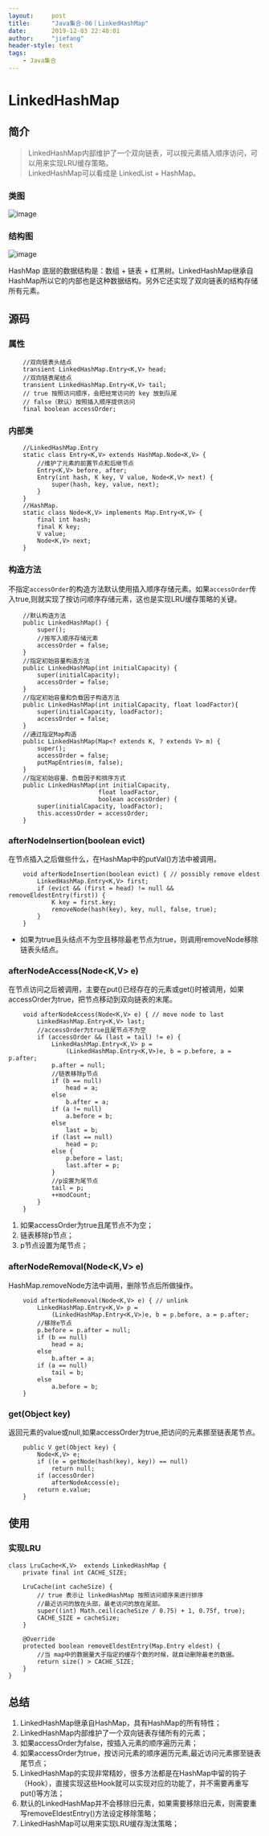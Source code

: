 ```yaml
---
layout:     post
title:      "Java集合-06丨LinkedHashMap"
date:       2019-12-03 22:48:01
author:     "jiefang"
header-style: text
tags:
    - Java集合
---
```

# LinkedHashMap

## 简介

>LinkedHashMap内部维护了一个双向链表，可以按元素插入顺序访问，可以用来实现LRU缓存策略。<br>
>LinkedHashMap可以看成是 LinkedList + HashMap。

### 类图

![image](https://s2.ax1x.com/2019/12/03/QQA9Vf.png)

### 结构图

![image](https://s2.ax1x.com/2019/12/03/QQAyQA.png)

HashMap 底层的数据结构是：数组 + 链表 + 红黑树。LinkedHashMap继承自HashMap所以它的内部也是这种数据结构。另外它还实现了双向链表的结构存储所有元素。

## 源码

### 属性
```
    //双向链表头结点
    transient LinkedHashMap.Entry<K,V> head;
    //双向链表尾结点
    transient LinkedHashMap.Entry<K,V> tail;
    // true 按照访问顺序，会把经常访问的 key 放到队尾
    // false（默认）按照插入顺序提供访问
    final boolean accessOrder;
```
### 内部类
```
    //LinkedHashMap.Entry
    static class Entry<K,V> extends HashMap.Node<K,V> {
        //维护了元素的前置节点和后继节点
        Entry<K,V> before, after;
        Entry(int hash, K key, V value, Node<K,V> next) {
            super(hash, key, value, next);
        }
    }
    //HashMap.
    static class Node<K,V> implements Map.Entry<K,V> {
        final int hash;
        final K key;
        V value;
        Node<K,V> next;
    }
```
### 构造方法
不指定`accessOrder`的构造方法默认使用插入顺序存储元素。如果`accessOrder`传入true,则就实现了按访问顺序存储元素，这也是实现LRU缓存策略的关键。
```
    //默认构造方法
    public LinkedHashMap() {
        super();
        //按写入顺序存储元素
        accessOrder = false;
    }
    //指定初始容量构造方法
    public LinkedHashMap(int initialCapacity) {
        super(initialCapacity);
        accessOrder = false;
    }
    //指定初始容量和负载因子构造方法
    public LinkedHashMap(int initialCapacity, float loadFactor){
        super(initialCapacity, loadFactor);
        accessOrder = false;
    }
    //通过指定Map构造
    public LinkedHashMap(Map<? extends K, ? extends V> m) {
        super();
        accessOrder = false;
        putMapEntries(m, false);
    }
    //指定初始容量、负载因子和排序方式
    public LinkedHashMap(int initialCapacity,
                         float loadFactor,
                         boolean accessOrder) {
        super(initialCapacity, loadFactor);
        this.accessOrder = accessOrder;
    }    
```
### afterNodeInsertion(boolean evict)
在节点插入之后做些什么，在HashMap中的putVal()方法中被调用。
```
    void afterNodeInsertion(boolean evict) { // possibly remove eldest
        LinkedHashMap.Entry<K,V> first;
        if (evict && (first = head) != null && removeEldestEntry(first)) {
            K key = first.key;
            removeNode(hash(key), key, null, false, true);
        }
    }
```
- 如果为true且头结点不为空且移除最老节点为true，则调用removeNode移除链表头结点。

### afterNodeAccess(Node<K,V> e)
在节点访问之后被调用，主要在put()已经存在的元素或get()时被调用，如果accessOrder为true，把节点移动到双向链表的末尾。
```
    void afterNodeAccess(Node<K,V> e) { // move node to last
        LinkedHashMap.Entry<K,V> last;
        //accessOrder为true且尾节点不为空
        if (accessOrder && (last = tail) != e) {
            LinkedHashMap.Entry<K,V> p =
                (LinkedHashMap.Entry<K,V>)e, b = p.before, a = p.after;
            p.after = null;
            //链表移除p节点
            if (b == null)
                head = a;
            else
                b.after = a;
            if (a != null)
                a.before = b;
            else
                last = b;
            if (last == null)
                head = p;
            else {
                p.before = last;
                last.after = p;
            }
            //p设置为尾节点
            tail = p;
            ++modCount;
        }
    }
```
1. 如果accessOrder为true且尾节点不为空；
2. 链表移除p节点；
3. p节点设置为尾节点；

### afterNodeRemoval(Node<K,V> e)
HashMap.removeNode方法中调用，删除节点后所做操作。
```
    void afterNodeRemoval(Node<K,V> e) { // unlink
        LinkedHashMap.Entry<K,V> p =
            (LinkedHashMap.Entry<K,V>)e, b = p.before, a = p.after;
        //移除e节点
        p.before = p.after = null;
        if (b == null)
            head = a;
        else
            b.after = a;
        if (a == null)
            tail = b;
        else
            a.before = b;
    }
```
### get(Object key)
返回元素的value或null,如果accessOrder为true,把访问的元素挪至链表尾节点。
```
    public V get(Object key) {
        Node<K,V> e;
        if ((e = getNode(hash(key), key)) == null)
            return null;
        if (accessOrder)
            afterNodeAccess(e);
        return e.value;
    }
```

## 使用
### 实现LRU

```
class LruCache<K,V>  extends LinkedHashMap {
    private final int CACHE_SIZE;

    LruCache(int cacheSize) {
        // true 表示让 linkedHashMap 按照访问顺序来进行排序
        //最近访问的放在头部，最老访问的放在尾部。
        super((int) Math.ceil(cacheSize / 0.75) + 1, 0.75f, true);
        CACHE_SIZE = cacheSize;
    }

    @Override
    protected boolean removeEldestEntry(Map.Entry eldest) {
        //当 map中的数据量大于指定的缓存个数的时候，就自动删除最老的数据。
        return size() > CACHE_SIZE;
    }
}
```
## 总结
1. LinkedHashMap继承自HashMap，具有HashMap的所有特性；
2. LinkedHashMap内部维护了一个双向链表存储所有的元素；
3. 如果accessOrder为false，按插入元素的顺序遍历元素；
4. 如果accessOrder为true，按访问元素的顺序遍历元素,最近访问元素挪至链表尾节点；
5. LinkedHashMap的实现非常精妙，很多方法都是在HashMap中留的钩子（Hook），直接实现这些Hook就可以实现对应的功能了，并不需要再重写put()等方法；
6. 默认的LinkedHashMap并不会移除旧元素，如果需要移除旧元素，则需要重写removeEldestEntry()方法设定移除策略；
7. LinkedHashMap可以用来实现LRU缓存淘汰策略；